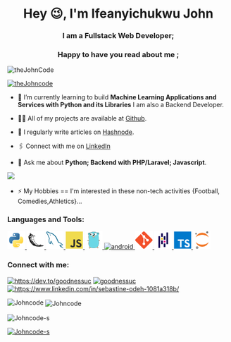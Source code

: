 <h1 align="center">Hey 😉, I'm Ifeanyichukwu John</h1>
<h3 align="center">I am a Fullstack Web Developer; </h3>
<h3 align="center">Happy to have you read about me ; </h3>

<p align="left"> <img src="https://komarev.com/ghpvc/?username=theJohnCode&label=Profile&theme=onedark%20views&color=0e75b6&style=flat" alt="theJohnCode" /> </p>


<p align="left"> <a href="https://twitter.com/theJohncode" target="blank"><img src="https://img.shields.io/twitter/follow/theJohncode?logo=twitter&style=for-the-badge" alt="theJohncode" /></a> </p>


- 🌱 I’m currently learning to build **Machine Learning Applications and Services with Python and its Libraries** I am also a Backend Developer.

- 👨‍💻 All of my projects are available at [Github](https://github.com/theJohncode).

- 📝 I regularly write articles on [Hashnode](https://ifeanyichukwu.hashnode.dev/).

- 🖇 Connect with me on [LinkedIn](https://www.linkedin.com/in/ifeanyichukwujohn/)

- 💬 Ask me about **Python; Backend with PHP/Laravel; Javascript**.
  
<a href="mailto:ifeanyichukwujohn70@gmail.com">
    <img src="https://img.shields.io/badge/Gmail-D14836?style=for-the-badge&logo=gmail&logoColor=white"/>
</a>

- ⚡ My Hobbies ==  I'm interested in these non-tech activities {Football, Comedies,Athletics}...


<h3 align="left">Languages and Tools:</h3>
<p align="left"> <a href="https://www.python.org/" target="_blank"> <img src="https://raw.githubusercontent.com/devicons/devicon/master/icons/python/python-original.svg" alt="android" width="40" height="40"/> </a>
<a href="https://php.net/" target="_blank"> <img src="https://raw.githubusercontent.com/devicons/devicon/2ae2a900d2f041da66e950e4d48052658d850630/icons/flask/flask-original.svg" alt="android" width="40" height="40"/> </a><a href="https://www.mysql.com/" target="_blank"> <img src="https://raw.githubusercontent.com/devicons/devicon/2ae2a900d2f041da66e950e4d48052658d850630/icons/mysql/mysql-original.svg" alt="android" width="40" height="40"/> </a><a href="https://developer.mozilla.org/en-US/docs/Learn/JavaScript/First_steps/What_is_JavaScript" target="_blank"> <img src="https://raw.githubusercontent.com/devicons/devicon/2ae2a900d2f041da66e950e4d48052658d850630/icons/javascript/javascript-original.svg" alt="android" width="40" height="40"/> </a><a href="https://go.dev/" target="_blank"> <img src="https://raw.githubusercontent.com/devicons/devicon/2ae2a900d2f041da66e950e4d48052658d850630/icons/go/go-original.svg" alt="android" width="40" height="40"/> </a><a href="https://www.gitbook.com/" target="_blank"> <img src="https://images.g2crowd.com/uploads/product/image/large_detail/large_detail_48e27e5232baea1c96e4115e757c0fde/gitbook.png" alt="android" width="40" height="40"/> </a> <a href="https://git-scm.com/" target="_blank"> <img src="https://raw.githubusercontent.com/devicons/devicon/2ae2a900d2f041da66e950e4d48052658d850630/icons/git/git-original.svg" alt="android" width="40" height="40"/> </a> <a href="https://pandas.pydata.org/" target="_blank"> <img src="https://raw.githubusercontent.com/devicons/devicon/2ae2a900d2f041da66e950e4d48052658d850630/icons/pandas/pandas-original.svg" alt="android" width="40" height="40"/> </a> <a href="https://www.typescriptlang.org/" target="_blank"> <img src="https://raw.githubusercontent.com/devicons/devicon/2ae2a900d2f041da66e950e4d48052658d850630/icons/typescript/typescript-original.svg" alt="android" width="40" height="40"/> </a> <a href="https://jupyter.org/" target="_blank"> <img src="https://raw.githubusercontent.com/devicons/devicon/2ae2a900d2f041da66e950e4d48052658d850630/icons/jupyter/jupyter-original.svg" alt="android" width="40" height="40"/> </a><p align="left">


<h3 align="left">Connect with me:</h3>
<p align="left">
<a href="https://dev.to/ifeanyichukwu" target="blank"><img align="center" src="https://cdn.jsdelivr.net/npm/simple-icons@3.0.1/icons/dev-dot-to.svg" alt="https://dev.to/goodnessuc" height="30" width="40" /></a>
<a href="https://twitter.com/theJohnCode" target="blank"><img align="center" src="https://raw.githubusercontent.com/rahuldkjain/github-profile-readme-generator/master/src/images/icons/Social/twitter.svg" alt="goodnessuc" height="30" width="40" /></a>
<a href="https://www.linkedin.com/in/ifeanyichukwujohn/" target="blank"><img align="center" src="https://raw.githubusercontent.com/rahuldkjain/github-profile-readme-generator/master/src/images/icons/Social/linked-in-alt.svg" alt="https://www.linkedin.com/in/sebastine-odeh-1081a318b/" height="30" width="40" /></a>
</p>



<p><img align="left" src="https://github-readme-stats.vercel.app/api/top-langs?username=Johncode-s&show_icons=true&locale=en&layout=compact&theme=onedark" alt="Johncode" /></p>

<p>&nbsp;<img align="center" src="https://github-readme-stats.vercel.app/api?username=johncode-s&show_icons=true&locale=en&theme=onedark" alt="Johncode" /></p>

<p><img align="center" src="https://github-readme-streak-stats.herokuapp.com/?user=Johncode-s&&theme=onedark" alt="Johncode-s" /></p>

<p align="left"> <a href="https://github.com/ryo-ma/github-profile-trophy"><img src="https://github-profile-trophy.vercel.app/?username=Johncode-s&theme=onedark" alt="Johncode-s" /></a> </p>
